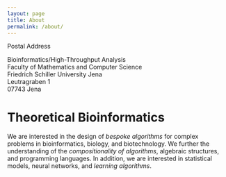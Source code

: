 ```yaml
---
layout: page
title: About
permalink: /about/
---
```


Postal Address

Bioinformatics/High-Throughput Analysis
<br>
Faculty of Mathematics and Computer Science
<br>
Friedrich Schiller University Jena
<br>
Leutragraben 1
<br>
07743 Jena
<br>

# Theoretical Bioinformatics

We are interested in the design of *bespoke algorithms* for complex problems in bioinformatics,
biology, and biotechnology. We further the understanding of the *compositionality of algorithms*,
algebraic structures, and programming languages. In addition, we are interested in statistical
models, neural networks, and *learning algorithms*.

